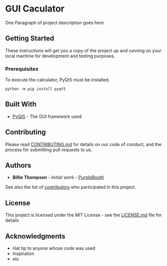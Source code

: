 # GUI Caculator

One Paragraph of project description goes here

## Getting Started

These instructions will get you a copy of the project up and running on your local machine for development and testing purposes. 
### Prerequisites

To execute the calculator, PyQt5 must be installed.

```
python -m pip install pyqt5
```

## Built With

* [PyQt5](http://www.dropwizard.io/1.0.2/docs/) - The GUI framework used

## Contributing

Please read [CONTRIBUTING.md]([https://gist.github.com/PurpleBooth/b24679402957c63ec426](https://github.com/kimdozzi/gui_calculator/blob/main/CONTRIBUTIONG.md)) for details on our code of conduct, and the process for submitting pull requests to us.

## Authors

* **Billie Thompson** - *Initial work* - [PurpleBooth](https://github.com/PurpleBooth)

See also the list of [contributors](https://github.com/your/project/contributors) who participated in this project.

## License

This project is licensed under the MIT License - see the [LICENSE.md](LICENSE.md) file for details

## Acknowledgments

* Hat tip to anyone whose code was used
* Inspiration
* etc
